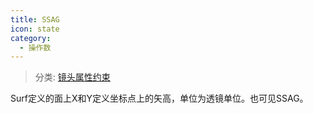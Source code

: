 ```yaml
---
title: SSAG
icon: state
category:
  - 操作数
---
```


> 分类: [镜头属性约束](/hb/operands/131/880/  "Zemax 操作数 镜头属性约束")

Surf定义的面上X和Y定义坐标点上的矢高，单位为透镜单位。也可见SSAG。